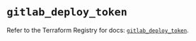 # `gitlab_deploy_token`

Refer to the Terraform Registry for docs: [`gitlab_deploy_token`](https://registry.terraform.io/providers/gitlabhq/gitlab/17.0.0/docs/resources/deploy_token).
